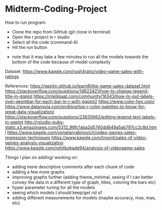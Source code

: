 # Midterm-Coding-Project

How to run program: 
- Clone the repo from GitHub (git clone in terminal)
- Open the r project in r studio 
- Select all the code (command-A)
- Hit the run button 
* note that it may take a few minutes to run all the models towards the bottom of the code because of model complexity


Dataset: https://www.kaggle.com/rush4ratio/video-game-sales-with-ratings


References:
https://gexijin.github.io/learnR/the-game-sales-dataset.html
https://stackoverflow.com/questions/14622421/how-to-change-legend-title-in-ggplot
https://intellipaat.com/community/16343/how-to-put-labels-over-geombar-for-each-bar-in-r-with-ggplot2
https://www.color-hex.com/
https://www.datanovia.com/en/blog/top-r-color-palettes-to-know-for-great-data-visualization/
https://stackoverflow.com/questions/23635662/editing-legend-text-labels-in-ggplot
http://rstudio-pubs-static.s3.amazonaws.com/5312_98fc1aba2d5740dd849a5ab797cc2c8d.html
https://www.kaggle.com/yonatanrabinovich/video-games-sales-regression-techniques
https://www.kaggle.com/tnyont/sales-of-video-games-analysis-visualization
https://www.kaggle.com/rohitbokade94/analysis-of-videogame-sales



Things I plan on adding/ working on:
- adding more descriptive comments after each chunk of code 
- adding a few more graphs
- improving graphs further (adding theme_minimal, seeing if I can better convey the data in a different type of graph, titles, coloring the bars etc)
- hyper parameter tuning for all the models 
- seeing which models I should keep/get rid of 
- adding different measurements for models (maybe accuracy, mse, mae, etc)
